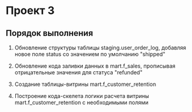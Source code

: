 # Проект 3

## Порядок выполнения

1. Обновление структуры таблицы staging.user_order_log,
добавляя новое поле status со значением по умолчанию "shipped"
   
2. Обновление кода заливки данных в mart.f_sales,
прописывая отрицательные значения для статуса "refunded"
   
3. Создание таблицы-витрины mart.f_customer_retention

4. Построение кода-скелета логики расчета витрины mart.f_customer_retention
с необходимыми полями
